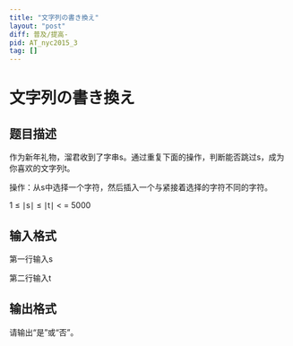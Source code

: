 ```yaml
---
title: "文字列の書き換え"
layout: "post"
diff: 普及/提高-
pid: AT_nyc2015_3
tag: []
---
```


# 文字列の書き換え

## 题目描述

作为新年礼物，溜君收到了字串s。通过重复下面的操作，判断能否跳过s，成为你喜欢的文字列t。



操作：从s中选择一个字符，然后插入一个与紧接着选择的字符不同的字符。

1 ≤ ∣s∣ ≤ ∣t∣ < = 5000

## 输入格式

第一行输入s

第二行输入t

## 输出格式

请输出“是”或“否”。

